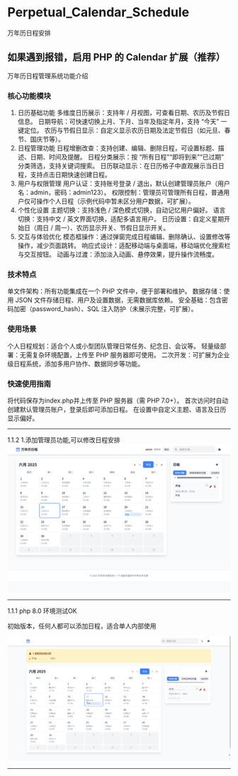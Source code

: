 # Perpetual_Calendar_Schedule

万年历日程安排

如果遇到报错，启用 PHP 的 Calendar 扩展（推荐）
--------------------------------
万年历日程管理系统功能介绍
### 核心功能模块
1. 日历基础功能
多维度日历展示：支持年 / 月视图，可查看日期、农历及节假日信息。
日期导航：可快速切换上月、下月、当年及指定年月，支持 “今天” 一键定位。
农历与节假日显示：自定义显示农历日期及法定节假日（如元旦、春节、国庆节等）。
2. 日程管理功能
日程增删改查：支持创建、编辑、删除日程，可设置标题、描述、日期、时间及提醒。
日程分类展示：按 “所有日程”“即将到来”“已过期” 分类筛选，支持关键词搜索。
日历联动显示：在日历格子中直观展示当日日程，支持点击日期快速创建日程。
3. 用户与权限管理
用户认证：支持账号登录 / 退出，默认创建管理员账户（用户名：admin，密码：admin123）。
权限控制：管理员可管理所有日程，普通用户仅可操作个人日程（示例代码中暂未区分用户数据，可扩展）。
4. 个性化设置
主题切换：支持浅色 / 深色模式切换，自动记忆用户偏好。
语言切换：支持中文 / 英文界面切换，适配多语言用户。
日历设置：自定义星期开始日（周日 / 周一）、农历显示开关、节假日显示开关。
5. 交互与体验优化
模态框操作：通过弹窗完成日程编辑、删除确认、设置修改等操作，减少页面跳转。
响应式设计：适配移动端与桌面端，移动端优化搜索栏与交互按钮。
动画与过渡：添加淡入动画、悬停效果，提升操作流畅度。
### 技术特点
单文件架构：所有功能集成在一个 PHP 文件中，便于部署和维护。
数据存储：使用 JSON 文件存储日程、用户及设置数据，无需数据库依赖。
安全基础：包含密码加密（password_hash）、SQL 注入防护（未展示完整，可扩展）。
### 使用场景
个人日程规划：适合个人或小型团队管理日常任务、纪念日、会议等。
轻量级部署：无需复杂环境配置，上传至 PHP 服务器即可使用。
二次开发：可扩展为企业级日程系统，添加多用户协作、数据同步等功能。
### 快速使用指南
将代码保存为index.php并上传至 PHP 服务器（需 PHP 7.0+）。
首次访问时自动创建默认管理员账户，登录后即可添加日程。
在设置中自定义主题、语言及日历显示偏好。

--------------------------------

1.1.2
1.添加管理员功能,可以修改日程安排
<img src="https://raw.githubusercontent.com/mickeywaley/Perpetual_Calendar_Schedule/refs/heads/main/%E5%8E%86%E5%8F%B2%E7%89%88%E6%9C%AC/1.1.2.png" alt="Mobile wallpaper"   />

--------------------------------

1.1.1
php 8.0 环境测试OK

初始版本，任何人都可以添加日程，适合单人内部使用

<img src="https://raw.githubusercontent.com/mickeywaley/Perpetual_Calendar_Schedule/refs/heads/main/%E5%8E%86%E5%8F%B2%E7%89%88%E6%9C%AC/1.1.1.png" alt="Mobile wallpaper"   />

--------------------------------
